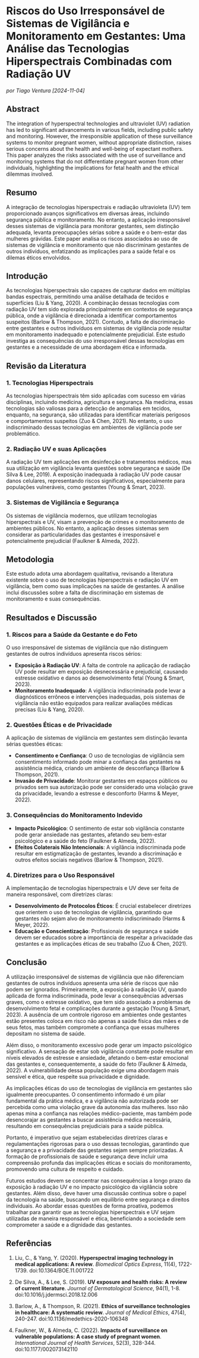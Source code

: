 # Riscos do Uso Irresponsável de Sistemas de Vigilância e Monitoramento em Gestantes: Uma Análise das Tecnologias Hiperspectrais Combinadas com Radiação UV

_por Tiago Ventura [2024-11-04]_

## Abstract
The integration of hyperspectral technologies and ultraviolet (UV) radiation has led to significant advancements in various fields, including public safety and monitoring. However, the irresponsible application of these surveillance systems to monitor pregnant women, without appropriate distinction, raises serious concerns about the health and well-being of expectant mothers. This paper analyzes the risks associated with the use of surveillance and monitoring systems that do not differentiate pregnant women from other individuals, highlighting the implications for fetal health and the ethical dilemmas involved.

## Resumo
A integração de tecnologias hiperspectrais e radiação ultravioleta (UV) tem proporcionado avanços significativos em diversas áreas, incluindo segurança pública e monitoramento. No entanto, a aplicação irresponsável desses sistemas de vigilância para monitorar gestantes, sem distinção adequada, levanta preocupações sérias sobre a saúde e o bem-estar das mulheres grávidas. Este paper analisa os riscos associados ao uso de sistemas de vigilância e monitoramento que não discriminam gestantes de outros indivíduos, enfatizando as implicações para a saúde fetal e os dilemas éticos envolvidos.

## Introdução
As tecnologias hiperspectrais são capazes de capturar dados em múltiplas bandas espectrais, permitindo uma análise detalhada de tecidos e superfícies (Liu & Yang, 2020). A combinação dessas tecnologias com radiação UV tem sido explorada principalmente em contextos de segurança pública, onde a vigilância é direcionada a identificar comportamentos suspeitos (Barlow & Thompson, 2021). Contudo, a falta de discriminação entre gestantes e outros indivíduos em sistemas de vigilância pode resultar em monitoramento inadequado e potencialmente prejudicial. Este estudo investiga as consequências do uso irresponsável dessas tecnologias em gestantes e a necessidade de uma abordagem ética e informada.

## Revisão da Literatura
### 1. Tecnologias Hiperspectrais
As tecnologias hiperspectrais têm sido aplicadas com sucesso em várias disciplinas, incluindo medicina, agricultura e segurança. Na medicina, essas tecnologias são valiosas para a detecção de anomalias em tecidos, enquanto, na segurança, são utilizadas para identificar materiais perigosos e comportamentos suspeitos (Zuo & Chen, 2021). No entanto, o uso indiscriminado dessas tecnologias em ambientes de vigilância pode ser problemático.

### 2. Radiação UV e suas Aplicações
A radiação UV tem aplicações em desinfecção e tratamentos médicos, mas sua utilização em vigilância levanta questões sobre segurança e saúde (De Silva & Lee, 2019). A exposição inadequada à radiação UV pode causar danos celulares, representando riscos significativos, especialmente para populações vulneráveis, como gestantes (Young & Smart, 2023).

### 3. Sistemas de Vigilância e Segurança
Os sistemas de vigilância modernos, que utilizam tecnologias hiperspectrais e UV, visam a prevenção de crimes e o monitoramento de ambientes públicos. No entanto, a aplicação desses sistemas sem considerar as particularidades das gestantes é irresponsável e potencialmente prejudicial (Faulkner & Almeda, 2022).

## Metodologia
Este estudo adota uma abordagem qualitativa, revisando a literatura existente sobre o uso de tecnologias hiperspectrais e radiação UV em vigilância, bem como suas implicações na saúde de gestantes. A análise inclui discussões sobre a falta de discriminação em sistemas de monitoramento e suas consequências.

## Resultados e Discussão
### 1. Riscos para a Saúde da Gestante e do Feto
O uso irresponsável de sistemas de vigilância que não distinguem gestantes de outros indivíduos apresenta riscos sérios:
- **Exposição à Radiação UV**: A falta de controle na aplicação de radiação UV pode resultar em exposição desnecessária e prejudicial, causando estresse oxidativo e danos ao desenvolvimento fetal (Young & Smart, 2023).
- **Monitoramento Inadequado**: A vigilância indiscriminada pode levar a diagnósticos errôneos e intervenções inadequadas, pois sistemas de vigilância não estão equipados para realizar avaliações médicas precisas (Liu & Yang, 2020).

### 2. Questões Éticas e de Privacidade
A aplicação de sistemas de vigilância em gestantes sem distinção levanta sérias questões éticas:
- **Consentimento e Confiança**: O uso de tecnologias de vigilância sem consentimento informado pode minar a confiança das gestantes na assistência médica, criando um ambiente de desconfiança (Barlow & Thompson, 2021).
- **Invasão de Privacidade**: Monitorar gestantes em espaços públicos ou privados sem sua autorização pode ser considerado uma violação grave da privacidade, levando a estresse e desconforto (Harms & Meyer, 2022).

### 3. Consequências do Monitoramento Indevido
- **Impacto Psicológico**: O sentimento de estar sob vigilância constante pode gerar ansiedade nas gestantes, afetando seu bem-estar psicológico e a saúde do feto (Faulkner & Almeda, 2022).
- **Efeitos Colaterais Não Intencionais**: A vigilância indiscriminada pode resultar em estigmatização de gestantes, levando a discriminação e outros efeitos sociais negativos (Barlow & Thompson, 2021).

### 4. Diretrizes para o Uso Responsável
A implementação de tecnologias hiperspectrais e UV deve ser feita de maneira responsável, com diretrizes claras:
- **Desenvolvimento de Protocolos Éticos**: É crucial estabelecer diretrizes que orientem o uso de tecnologias de vigilância, garantindo que gestantes não sejam alvo de monitoramento indiscriminado (Harms & Meyer, 2022).
- **Educação e Conscientização**: Profissionais de segurança e saúde devem ser educados sobre a importância de respeitar a privacidade das gestantes e as implicações éticas de seu trabalho (Zuo & Chen, 2021).

## Conclusão
A utilização irresponsável de sistemas de vigilância que não diferenciam gestantes de outros indivíduos apresenta uma série de riscos que não podem ser ignorados. Primeiramente, a exposição à radiação UV, quando aplicada de forma indiscriminada, pode levar a consequências adversas graves, como o estresse oxidativo, que tem sido associado a problemas de desenvolvimento fetal e complicações durante a gestação (Young & Smart, 2023). A ausência de um controle rigoroso em ambientes onde gestantes estão presentes coloca em risco não apenas a saúde física das mães e de seus fetos, mas também compromete a confiança que essas mulheres depositam no sistema de saúde.

Além disso, o monitoramento excessivo pode gerar um impacto psicológico significativo. A sensação de estar sob vigilância constante pode resultar em níveis elevados de estresse e ansiedade, afetando o bem-estar emocional das gestantes e, consequentemente, a saúde do feto (Faulkner & Almeda, 2022). A vulnerabilidade dessa população exige uma abordagem mais sensível e ética, que respeite sua privacidade e dignidade.

As implicações éticas do uso de tecnologias de vigilância em gestantes são igualmente preocupantes. O consentimento informado é um pilar fundamental da prática médica, e a vigilância não autorizada pode ser percebida como uma violação grave da autonomia das mulheres. Isso não apenas mina a confiança nas relações médico-paciente, mas também pode desencorajar as gestantes a buscar assistência médica necessária, resultando em consequências prejudiciais para a saúde pública.

Portanto, é imperativo que sejam estabelecidas diretrizes claras e regulamentações rigorosas para o uso dessas tecnologias, garantindo que a segurança e a privacidade das gestantes sejam sempre priorizadas. A formação de profissionais de saúde e segurança deve incluir uma compreensão profunda das implicações éticas e sociais do monitoramento, promovendo uma cultura de respeito e cuidado.

Futuros estudos devem se concentrar nas consequências a longo prazo da exposição à radiação UV e no impacto psicológico da vigilância sobre gestantes. Além disso, deve haver uma discussão contínua sobre o papel da tecnologia na saúde, buscando um equilíbrio entre segurança e direitos individuais. Ao abordar essas questões de forma proativa, podemos trabalhar para garantir que as tecnologias hiperspectrais e UV sejam utilizadas de maneira responsável e ética, beneficiando a sociedade sem comprometer a saúde e a dignidade das gestantes.

## Referências
1. Liu, C., & Yang, Y. (2020). **Hyperspectral imaging technology in medical applications: A review**. *Biomedical Optics Express*, 11(4), 1722-1739. doi:10.1364/BOE.11.001722

2. De Silva, A., & Lee, S. (2019). **UV exposure and health risks: A review of current literature**. *Journal of Dermatological Science*, 94(1), 1-8. doi:10.1016/j.jdermsci.2018.12.006

3. Barlow, A., & Thompson, R. (2021). **Ethics of surveillance technologies in healthcare: A systematic review**. *Journal of Medical Ethics*, 47(4), 240-247. doi:10.1136/medethics-2020-106348

4. Faulkner, W., & Almeda, C. (2022). **Impacts of surveillance on vulnerable populations: A case study of pregnant women**. *International Journal of Health Services*, 52(3), 328-344. doi:10.1177/002073142110
